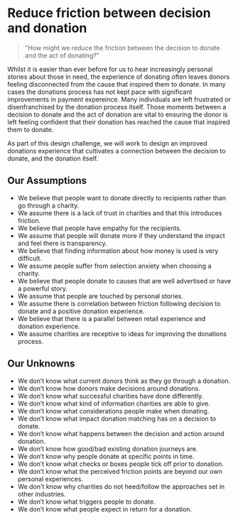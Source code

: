 # Reduce friction between decision and donation

> "How might we reduce the friction between the decision to donate and the act of donating?"

Whilst it is easier than ever before for us to hear increasingly personal stories about those in need,  the experience of donating often leaves donors feeling disconnected from the cause that inspired them to donate. In many cases the donations process has not kept pace with significant improvements in payment expereince. Many individuals are left frustrated or disenfranchised by the donation process itself. Those moments between a decision to donate and the act of donation are vital to ensuring the donor is left feeling confident that their donation has reached the cause that inspired them to donate.

As part of this design challenge, we will work to design an improved donations experience that cultivates a connection between the decision to donate, and the donation itself.

## Our Assumptions

* We believe that people want to donate directly to recipients rather than go through a charity.
* We assume there is a lack of trust in charities and that this introduces friction.
* We believe that people have empathy for the recipients.
* We assume that people will donate more if they understand the impact and feel there is transparency.
* We believe that finding information about how money is used is very difficult.
* We assume people suffer from selection anxiety when choosing a charity.
* We believe that people donate to causes that are well advertised or have a powerful story.
* We assume that people are touched by personal stories.
* We assume there is correlation between friction following decision to donate and a positive donation experience.
* We believe that there is a parallel between retail experience and donation experience.
* We assume charities are receptive to ideas for improving the donations process.

## Our Unknowns

* We don’t know what current donors think as they go through a donation.
* We don’t know how donors make decisions around donations.
* We don’t know what successful charities have done differently.
* We don’t know what kind of information charities are able to give.
* We don’t know what considerations people make when donating.
* We don’t know what impact donation matching has on a decision to donate.
* We don’t know what happens between the decision and action around donation.
* We don’t know how good/bad existing donation journeys are.
* We don’t know why people donate at specific points in time.
* We don’t know what checks or boxes people tick off prior to donation.
* We don’t know what the perceived friction points are beyond our own personal experiences.
* We don't know why charities do not heed/follow the approaches set in other industries.
* We don’t know what triggers people to donate.
* We don’t know what people expect in return for a donation.
